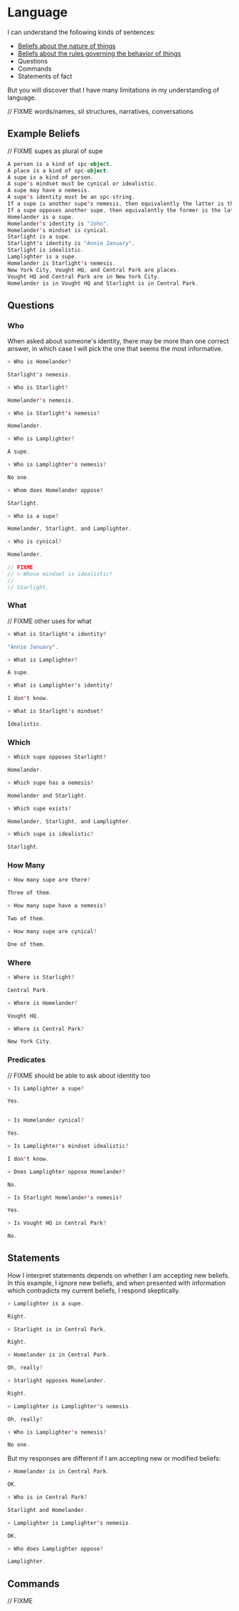 # Language

I can understand the following kinds of sentences:

* [Beliefs about the nature of things](ontology.md)
* [Beliefs about the rules governing the behavior of things](conditionals.md)
* Questions
* Commands
* Statements of fact

But you will discover that I have many limitations in my understanding of language.

// FIXME words/names, sil structures, narratives, conversations

## Example Beliefs

// FIXME supes as plural of supe

```scala mdoc:renderBelief:assets/languageExample.png
A person is a kind of spc-object.
A place is a kind of spc-object.
A supe is a kind of person.
A supe's mindset must be cynical or idealistic.
A supe may have a nemesis.
A supe's identity must be an spc-string.
If a supe is another supe's nemesis, then equivalently the latter is the former's nemesis.
If a supe opposes another supe, then equivalently the former is the latter's nemesis.
Homelander is a supe.
Homelander's identity is "John".
Homelander's mindset is cynical.
Starlight is a supe.
Starlight's identity is "Annie January".
Starlight is idealistic.
Lamplighter is a supe.
Homelander is Starlight's nemesis.
New York City, Vought HQ, and Central Park are places.
Vought HQ and Central Park are in New York City.
Homelander is in Vought HQ and Starlight is in Central Park.
```

## Questions

### Who

When asked about someone's identity, there may be more than one correct answer,
in which case I will pick the one that seems the most informative.

```scala mdoc:processConversation
> Who is Homelander?

Starlight's nemesis.

> Who is Starlight?

Homelander's nemesis.

> Who is Starlight's nemesis?

Homelander.

> Who is Lamplighter?

A supe.

> Who is Lamplighter's nemesis?

No one.

> Whom does Homelander oppose?

Starlight.

> Who is a supe?

Homelander, Starlight, and Lamplighter.

> Who is cynical?

Homelander.

// FIXME
// > Whose mindset is idealistic?
// 
// Starlight.
```

### What

// FIXME other uses for what

```scala mdoc:processConversation
> What is Starlight's identity?

"Annie January".

> What is Lamplighter?

A supe.

> What is Lamplighter's identity?

I don't know.

> What is Starlight's mindset?

Idealistic.
```

### Which

```scala mdoc:processConversation
> Which supe opposes Starlight?

Homelander.

> Which supe has a nemesis?

Homelander and Starlight.

> Which supe exists?

Homelander, Starlight, and Lamplighter.

> Which supe is idealistic?

Starlight.
```

### How Many

```scala mdoc:processConversation
> How many supe are there?

Three of them.

> How many supe have a nemesis?

Two of them.

> How many supe are cynical?

One of them.
```

### Where

```scala mdoc:processConversation
> Where is Starlight?

Central Park.

> Where is Homelander?

Vought HQ.

> Where is Central Park?

New York City.
```

### Predicates

// FIXME should be able to ask about identity too

```scala mdoc:processConversation
> Is Lamplighter a supe?

Yes.


> Is Homelander cynical?

Yes.

> Is Lamplighter's mindset idealistic?

I don't know.

> Does Lamplighter oppose Homelander?

No.

> Is Starlight Homelander's nemesis?

Yes.

> Is Vought HQ in Central Park?

No.
```

## Statements

How I interpret statements depends on whether I am accepting new beliefs.  
In this example, I ignore new beliefs, and when presented with information
which contradicts my current beliefs, I respond skeptically.

```scala mdoc:processConversation:preventNewBeliefs
> Lamplighter is a supe.

Right.

> Starlight is in Central Park.

Right.

> Homelander is in Central Park.

Oh, really?

> Starlight opposes Homelander.

Right.

> Lamplighter is Lamplighter's nemesis.

Oh, really?

> Who is Lamplighter's nemesis?

No one.
```

But my responses are different if I am accepting new or modified beliefs:

```scala mdoc:processConversation:acceptModifiedBeliefs
> Homelander is in Central Park.

OK.

> Who is in Central Park?

Starlight and Homelander.

> Lamplighter is Lamplighter's nemesis.

OK.

> Who does Lamplighter oppose?

Lamplighter.
```

## Commands

// FIXME
